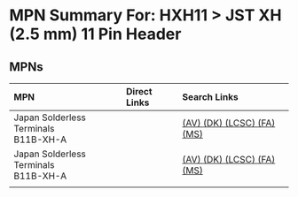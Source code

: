 



# MPN Summary For: HXH11 > JST XH (2.5 mm) 11 Pin Header

## MPNs
  

|MPN|Direct Links|Search Links|
| :--- | :--- | :--- |
|Japan Solderless Terminals<br>B11B-XH-A||[(AV) ](https://www.avnet.com/shop/us/search/B11B-XH-A)[(DK) ](https://www.digikey.co.uk/en/products/result?s=B11B-XH-A)[(LCSC) ](https://www.lcsc.com/search?q=B11B-XH-A)[(FA) ](https://uk.farnell.com/search?st=B11B-XH-A)[(MS) ](https://www.mouser.com/c/?q=B11B-XH-A)|
|Japan Solderless Terminals<br>B11B-XH-A||[(AV) ](https://www.avnet.com/shop/us/search/B11B-XH-A)[(DK) ](https://www.digikey.co.uk/en/products/result?s=B11B-XH-A)[(LCSC) ](https://www.lcsc.com/search?q=B11B-XH-A)[(FA) ](https://uk.farnell.com/search?st=B11B-XH-A)[(MS) ](https://www.mouser.com/c/?q=B11B-XH-A)|
||||
